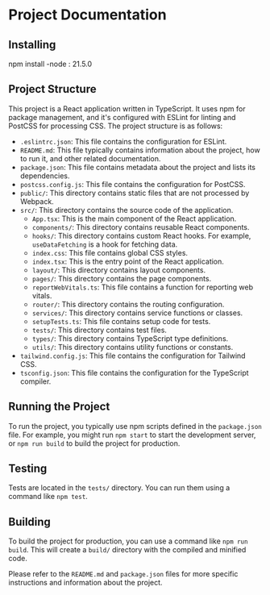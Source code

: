# Project Documentation

## Installing

npm install
-node : 21.5.0

## Project Structure

This project is a React application written in TypeScript. It uses npm for package management, and it's configured with ESLint for linting and PostCSS for processing CSS. The project structure is as follows:

- `.eslintrc.json`: This file contains the configuration for ESLint.
- `README.md`: This file typically contains information about the project, how to run it, and other related documentation.
- `package.json`: This file contains metadata about the project and lists its dependencies.
- `postcss.config.js`: This file contains the configuration for PostCSS.
- `public/`: This directory contains static files that are not processed by Webpack.
- `src/`: This directory contains the source code of the application.
  - `App.tsx`: This is the main component of the React application.
  - `components/`: This directory contains reusable React components.
  - `hooks/`: This directory contains custom React hooks. For example, `useDataFetching` is a hook for fetching data.
  - `index.css`: This file contains global CSS styles.
  - `index.tsx`: This is the entry point of the React application.
  - `layout/`: This directory contains layout components.
  - `pages/`: This directory contains the page components.
  - `reportWebVitals.ts`: This file contains a function for reporting web vitals.
  - `router/`: This directory contains the routing configuration.
  - `services/`: This directory contains service functions or classes.
  - `setupTests.ts`: This file contains setup code for tests.
  - `tests/`: This directory contains test files.
  - `types/`: This directory contains TypeScript type definitions.
  - `utils/`: This directory contains utility functions or constants.
- `tailwind.config.js`: This file contains the configuration for Tailwind CSS.
- `tsconfig.json`: This file contains the configuration for the TypeScript compiler.

## Running the Project

To run the project, you typically use npm scripts defined in the `package.json` file. For example, you might run `npm start` to start the development server, or `npm run build` to build the project for production.

## Testing

Tests are located in the `tests/` directory. You can run them using a command like `npm test`.

## Building

To build the project for production, you can use a command like `npm run build`. This will create a `build/` directory with the compiled and minified code.

Please refer to the `README.md` and `package.json` files for more specific instructions and information about the project.
